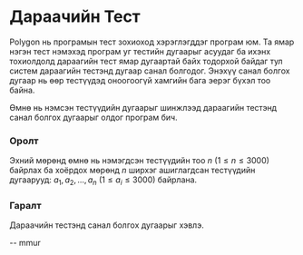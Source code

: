 Дараачийн Тест
==============
Polygon нь програмын тест зохиоход хэрэглэгддэг програм юм. Та ямар нэгэн тест нэмэхэд програм уг тестийн дугаарыг асуудаг ба ихэнх тохиолдолд дараагийн тест ямар дугаартай байх тодорхой байдаг тул систем дараагийн тестэнд дугаар санал болгодог. Энэхүү санал болгох дугаар нь өөр тестүүдэд оноогоогүй хамгийн бага эерэг бүхэл тоо байна.

Өмнө нь нэмсэн тестүүдийн дугаарыг шинжлээд дараагийн тестэнд санал болгох дугаарыг олдог програм бич.


### Оролт
Эхний мөрөнд өмнө нь нэмэгдсэн тестүүдийн тоо $n$ ($1 ≤ n ≤ 3000$) байрлах ба хоёрдох мөрөнд $n$ ширхэг ашиглагдсан тестүүдийн дугаарууд:  $a_1, a_2, ... , a_n$ ($1 ≤ a_i ≤ 3000$) байрлана.


### Гаралт
Дараачийн тестэнд санал болгох дугаарыг хэвлэ.

-- mmur
